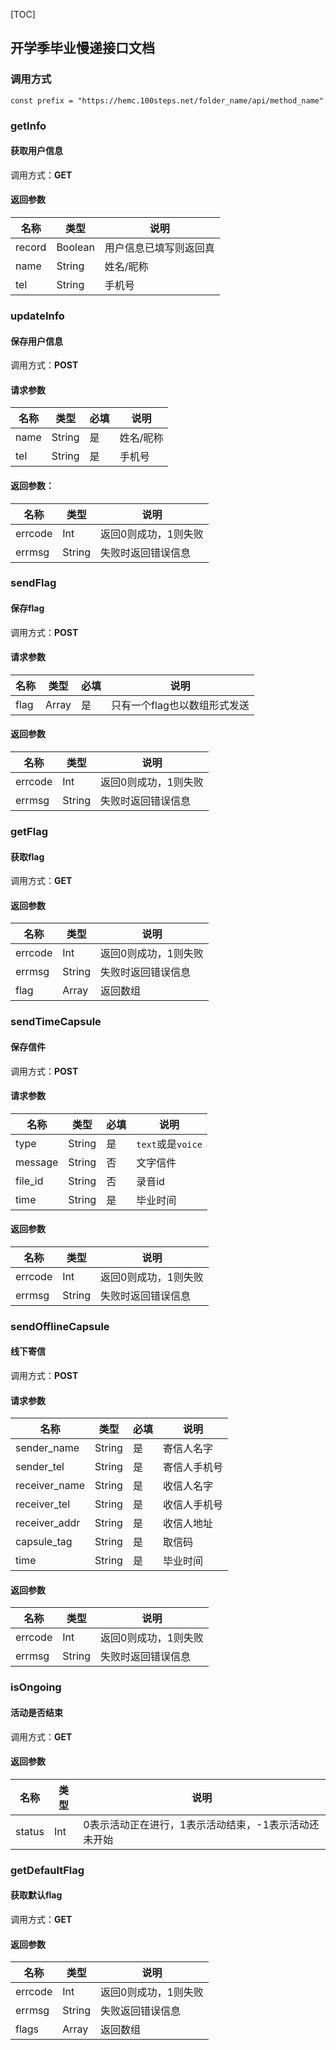 [TOC]

## 开学季毕业慢递接口文档

### 调用方式

```
const prefix = "https://hemc.100steps.net/folder_name/api/method_name"
```

### getInfo

#### 获取用户信息

调用方式：**GET**

#### 返回参数

| 名称   | 类型    | 说明                   |
| ------ | ------- | ---------------------- |
| record | Boolean | 用户信息已填写则返回真 |
| name   | String  | 姓名/昵称              |
| tel    | String  | 手机号                 |

### updateInfo

#### 保存用户信息

调用方式：**POST**

#### 请求参数

| 名称 | 类型   | 必填 | 说明      |
| ---- | ------ | ---- | --------- |
| name | String | 是   | 姓名/昵称 |
| tel  | String | 是   | 手机号    |

#### 返回参数：

| 名称    | 类型   | 说明                 |
| ------- | ------ | -------------------- |
| errcode | Int    | 返回0则成功，1则失败 |
| errmsg  | String | 失败时返回错误信息   |

### sendFlag

#### 保存flag

调用方式：**POST**

#### 请求参数

| 名称 | 类型  | 必填 | 说明                         |
| ---- | ----- | ---- | ---------------------------- |
| flag | Array | 是   | 只有一个flag也以数组形式发送 |

#### 返回参数

| 名称    | 类型   | 说明                 |
| ------- | ------ | -------------------- |
| errcode | Int    | 返回0则成功，1则失败 |
| errmsg  | String | 失败时返回错误信息   |

### getFlag

#### 获取flag

调用方式：**GET**

#### 返回参数

| 名称    | 类型   | 说明                 |
| ------- | ------ | -------------------- |
| errcode | Int    | 返回0则成功，1则失败 |
| errmsg  | String | 失败时返回错误信息   |
| flag    | Array  | 返回数组             |

### sendTimeCapsule

#### 保存信件

调用方式：**POST**

#### 请求参数

| 名称    | 类型   | 必填 | 说明              |
| ------- | ------ | ---- | ----------------- |
| type    | String | 是   | `text`或是`voice` |
| message | String | 否   | 文字信件          |
| file_id | String | 否   | 录音id            |
| time    | String | 是   | 毕业时间          |

#### 返回参数

| 名称    | 类型   | 说明                 |
| ------- | ------ | -------------------- |
| errcode | Int    | 返回0则成功，1则失败 |
| errmsg  | String | 失败时返回错误信息   |

### sendOfflineCapsule

#### 线下寄信

调用方式：**POST**

#### 请求参数

| 名称          | 类型   | 必填 | 说明         |
| ------------- | ------ | ---- | ------------ |
| sender_name   | String | 是   | 寄信人名字   |
| sender_tel    | String | 是   | 寄信人手机号 |
| receiver_name | String | 是   | 收信人名字   |
| receiver_tel  | String | 是   | 收信人手机号 |
| receiver_addr | String | 是   | 收信人地址   |
| capsule_tag   | String | 是   | 取信码       |
| time          | String | 是   | 毕业时间     |

#### 返回参数

| 名称    | 类型   | 说明                 |
| ------- | ------ | -------------------- |
| errcode | Int    | 返回0则成功，1则失败 |
| errmsg  | String | 失败时返回错误信息   |

### isOngoing

#### 活动是否结束

调用方式：**GET**

#### 返回参数

| 名称   | 类型 | 说明                                                 |
| ------ | ---- | ---------------------------------------------------- |
| status | Int  | 0表示活动正在进行，1表示活动结束，-1表示活动还未开始 |

### getDefaultFlag

#### 获取默认flag

调用方式：**GET**

#### 返回参数

| 名称    | 类型   | 说明                 |
| ------- | ------ | -------------------- |
| errcode | Int    | 返回0则成功，1则失败 |
| errmsg  | String | 失败返回错误信息     |
| flags   | Array  | 返回数组             |

